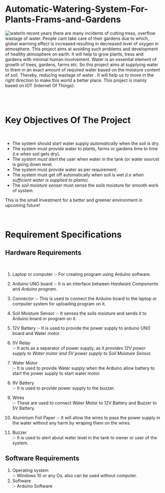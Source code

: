 # Automatic-Watering-System-For-Plants-Frams-and-Gardens

 ![water](https://user-images.githubusercontent.com/69461207/90009784-55394380-dcbc-11ea-87be-447b9438f78b.jpeg)In recent years there are many incidents of cutting tress, overflow wastage of water. People cant take care of their gardens due to which, global warming effect is increased resulting in decreased level of oxygen in atmosphere. 
This project aims at avoiding such problems and development of healthy atmosphere on earth. It will help to grow plants, tress and gardens with minimal human involvement. Water is an essential element of growth of trees, gardens, farms etc. So this project aims at supplying water to them in an exact amount of required water based on the moisture content of soil.
Thereby, reducing wastage of water . It will help us to move in the right direction to make this world a better place. This project is mainly based on IOT (Internet Of Things).

<br />
<br />

# Key Objectives Of The Project

<br />

  - The system should start water supply *automatically* when the soil is dry.
  - The system must provide water to plants, farms or gardens time to time (i.e when soil gets dry).
  - The *system must alert* the user when water in the tank (or water source) is going down level.
  - The system must provide water as per requirement.
  - The system must get off automatically when soil is wet *(i.e when sufficient water is supplied to plants).*
  - The *soil moisture senser* must sense the soils moisture for smooth work of system.

This is the small investment for a better and greener environment in upcoming future!

<br />

# Requirement Specifications


## Hardware Requirements

<br />

 1. Laptop or computer   :- For creating program using Arduino software.<br /> 
 
 2. Arduino UNO board    :- It is an interface between *Hardware Components* and *Arduino program*.<br />
 
 3. Connector            :- This is used to connect the Arduino board to the laptop or computer system for uploading program on it.<br />
 
 4. Soil Moisture Sensor :- It senses the soils moisture and sends it to Arduino board or program on it.<br />
 
 5. 12V Battery          :- It is used to provide the power supply to arduino UNO board and Water motor.<br />
 
 6. 5V Relay             
     :- It acts as a separator of power supply, as it *provides 12V power supply to Water motor and 5V power supply to Soil Moisture Sensor.*<br />
     
 7. Water Motor       
     :- It is used to provide Water supply when the Arduino allow battery to start the power supply to start water motor.<br />
     
 8. 9V Battery           
     :- It is used to provide power supply to the buzzer.<br />
     
 9. Wires                
     :- These are used to connect Water Motor to 12V Battery and Buzzer to 5V Battery.<br />
 10. Aluminium Foil Paper 
     :- It will allow the wires to pass the power supply in the water without any harm by wraping them on the wires.<br />
 11. Buzzer             
     :- It is used to alert about water level in the tank to owner or user of the system.<br />
     
 
## Software Requirements 
 
 1. Operating system    
     :- Windows 10 or any Os, also can be used without computer.<br />
 2. Software            
     :- Arduino Software<br />
